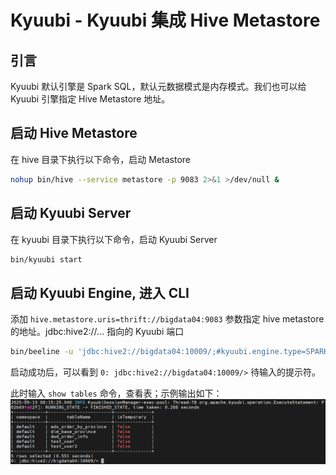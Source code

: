 # Kyuubi - Kyuubi 集成 Hive Metastore

## 引言  
Kyuubi 默认引擎是 Spark SQL，默认元数据模式是内存模式。我们也可以给 Kyuubi 引擎指定 Hive Metastore 地址。    

## 启动 Hive Metastore  
在 hive 目录下执行以下命令，启动 Metastore    
```bash
nohup bin/hive --service metastore -p 9083 2>&1 >/dev/null &
```

## 启动 Kyuubi Server
在 kyuubi 目录下执行以下命令，启动 Kyuubi Server  
```bash
bin/kyuubi start
```

## 启动 Kyuubi Engine, 进入 CLI  
添加 `hive.metastore.uris=thrift://bigdata04:9083` 参数指定 hive metastore 的地址。jdbc:hive2://... 指向的 Kyuubi 端口
```bash
bin/beeline -u 'jdbc:hive2://bigdata04:10009/;#kyuubi.engine.type=SPARK_SQL;spark.master=yarn;spark.submit.deployMode=cluster;hive.metastore.uris=thrift://bigdata04:9083' -n root
```  

启动成功后，可以看到 `0: jdbc:hive2://bigdata04:10009/>` 待输入的提示符。 

此时输入 `show tables` 命令，查看表；示例输出如下：     
![linkhivemetastore01](images/linkhivemetastore01.png)   


